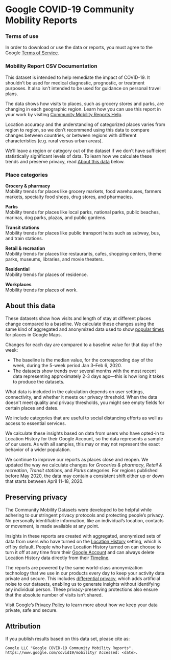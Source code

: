 # Google COVID-19 Community Mobility Reports

### Terms of use
In order to download or use the data or reports, you must agree to the Google [Terms of Service](https://policies.google.com/terms).

### Mobility Report CSV Documentation
This dataset is intended to help remediate the impact of COVID-19. It shouldn’t be used for medical diagnostic, prognostic, or treatment purposes. It also isn’t intended to be used for guidance on personal travel plans.

The data shows how visits to places, such as grocery stores and parks, are changing in each geographic region. Learn how you can use this report in your work by visiting [Community Mobility Reports Help](https://support.google.com/covid19-mobility).

Location accuracy and the understanding of categorized places varies from region to region, so we don’t recommend using this data to compare changes between countries, or between regions with different characteristics (e.g. rural versus urban areas).

We’ll leave a region or category out of the dataset if we don’t have sufficient statistically significant levels of data. To learn how we calculate these trends and preserve privacy, read [About this data](#about-this-data) below.

### Place categories
**Grocery & pharmacy**<br/>Mobility trends for places like grocery markets, food warehouses, farmers markets, specialty food shops, drug stores, and pharmacies.

**Parks**<br/>Mobility trends for places like local parks, national parks, public beaches, marinas, dog parks, plazas, and public gardens.

**Transit stations**</br>Mobility trends for places like public transport hubs such as subway, bus, and train stations.

**Retail & recreation**<br/>Mobility trends for places like restaurants, cafes, shopping centers, theme parks, museums, libraries, and movie theaters.

**Residential**<br/>Mobility trends for places of residence.

**Workplaces**<br/>Mobility trends for places of work.

## About this data
These datasets show how visits and length of stay at different places change compared to a baseline. We calculate these changes using the same kind of aggregated and anonymized data used to show [popular times](https://support.google.com/business/answer/6263531) for places in Google Maps.

Changes for each day are compared to a baseline value for that day of the week:
- The baseline is the median value, for the corresponding day of the week, during the 5-week period Jan 3–Feb 6, 2020.
- The datasets show trends over several months with the most recent data representing approximately 2-3 days ago—this is how long it takes to produce the datasets.

What data is included in the calculation depends on user settings, connectivity, and whether it meets our privacy threshold. When the data doesn't meet quality and privacy thresholds, you might see empty fields for certain places and dates.

We include categories that are useful to social distancing efforts as well as access to essential services.

We calculate these insights based on data from users who have opted-in to Location History for their Google Account, so the data represents a sample of our users. As with all samples, this may or may not represent the exact behavior of a wider population.

We continue to improve our reports as places close and reopen. We updated the way we calculate changes for *Groceries & pharmacy*, *Retail & recreation*, *Transit stations*, and *Parks* categories. For regions published before May 2020, the data may contain a consistent shift either up or down that starts between April 11–18, 2020.

## Preserving privacy
The Community Mobility Datasets were developed to be helpful while adhering to our stringent privacy protocols and protecting people’s privacy. No personally identifiable information, like an individual’s location, contacts or movement, is made available at any point.

Insights in these reports are created with aggregated, anonymized sets of data from users who have turned on the [Location History](https://support.google.com/accounts/answer/3118687) setting, which is off by default. People who have Location History turned on can choose to turn it off at any time from their [Google Account](https://myaccount.google.com/activitycontrols) and can always delete Location History data directly from their [Timeline](https://www.google.com/maps/timeline).

The reports are powered by the same world-class anonymization technology that we use in our products every day to keep your activity data private and secure. This includes [differential privacy](https://www.youtube.com/watch?v=FfAdemDkLsc&feature=youtu.be), which adds artificial noise to our datasets, enabling us to generate insights without identifying any individual person. These privacy-preserving protections also ensure that the absolute number of visits isn’t shared.

Visit Google’s [Privacy Policy](https://policies.google.com/privacy) to learn more about how we keep your data private, safe and secure.

## Attribution
If you publish results based on this data set, please cite as:<br/>
```
Google LLC "Google COVID-19 Community Mobility Reports".
https://www.google.com/covid19/mobility/ Accessed: <date>.
```
